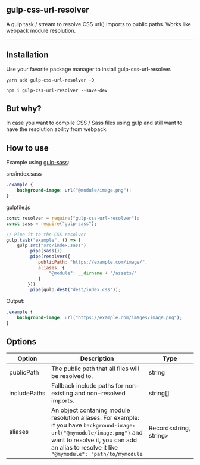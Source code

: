## gulp-css-url-resolver
A gulp task / stream to resolve CSS url() imports to public paths.
Works like webpack module resolution.

---

## Installation
Use your favorite package manager to install gulp-css-url-resolver.
```
yarn add gulp-css-url-resolver -D
```

```
npm i gulp-css-url-resolver --save-dev
```

## But why?
In case you want to compile CSS / Sass files using gulp and still want to have the resolution ability from webpack.

## How to use
Example using [gulp-sass](https://www.npmjs.com/package/gulp-sass):

src/index.sass
```css
.example {
    background-image: url("@module/image.png");
}
```

gulpfile.js
```javascript
const resolver = require("gulp-css-url-resolver");
const sass = require("gulp-sass");

// Pipe it to the CSS resolver
gulp.task("example", () => {
    gulp.src("src/index.sass")
        .pipe(sass())
        .pipe(resolver({
            publicPath: "https://example.com/image/",
            aliases: {
                "@module": __dirname + "/assets/"
            }
        }))
        .pipe(gulp.dest("dest/index.css"));
```

Output:
```css
.example {
    background-image: url("https://example.com/images/image.png");
}
```

## Options
| Option       | Description                                                                                                                                                                                                              | Type              |
|--------------|--------------------------------------------------------------------------------------------------------------------------------------------------------------------------------------------------------------------------|-------------------|
| publicPath   | The public path that all files will be resolved to.                                                                                                                                                                      | string            |
| includePaths | Fallback include paths for non-existing and non-resolved imports.                                                                                                                                                        | string[]          |
| aliases      | An object contaning module resolution aliases.  For example: if you have `background-image: url("@mymodule/image.png")` and want to resolve it, you can add an alias to resolve it like `"@mymodule": "path/to/mymodule` | Record<string, string> |